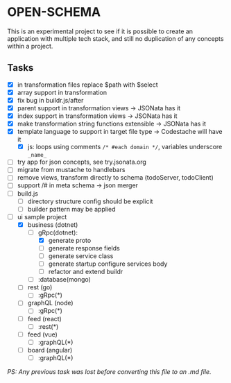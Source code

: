 # OPEN-SCHEMA

This is an experimental project to see if it is possible to create
an application with multiple tech stack, and still no duplication
of any concepts within a project.

## Tasks

- [x] in transformation files replace $path with $select
- [x] array support in transformation
- [x] fix bug in buildr.js/after
- [x] parent support in transformation views -> JSONata has it
- [x] index support in transformation views -> JSONata has it
- [x] make transformation string functions extensible -> JSONata has it
- [x] template language to support in target file type -> Codestache will have it
  - [x] js: loops using comments `/* #each domain */`, variables underscore `_name_`
- [ ] try app for json concepts, see try.jsonata.org
- [ ] migrate from mustache to handlebars
- [ ] remove views, transform directly to schema (todoServer, todoClient)
- [ ] support /# in meta schema -> json merger
- [ ] build.js
  - [ ] directory structure config should be explicit
  - [ ] builder pattern may be applied
- [ ] ui sample project
  - [x] business (dotnet)
    - [ ] gRpc(dotnet):
      - [x] generate proto
      - [ ] generate response fields
      - [ ] generate service class
      - [ ] generate startup configure services body
      - [ ] refactor and extend buildr
    - [ ] :database(mongo)
  - [ ] rest (go)
    - [ ] :gRpc(*)
  - [ ] graphQL (node)
    - [ ] :gRpc(*)
  - [ ] feed (react)
    - [ ] :rest(*)
  - [ ] feed (vue)
    - [ ] :graphQL(*)
  - [ ] board (angular)
    - [ ] :graphQL(*)

_PS: Any previous task was lost before converting this file to an .md file._
